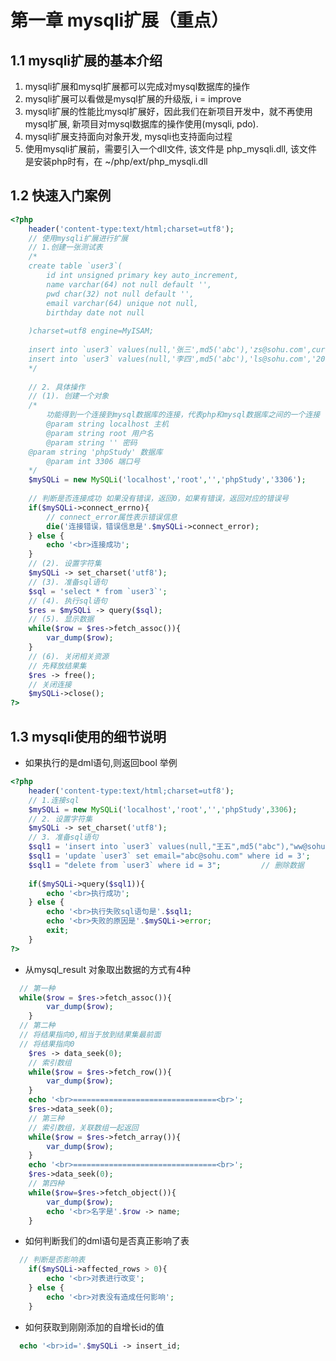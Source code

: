 # 第一章 mysqli扩展（重点）
## 1.1 mysqli扩展的基本介绍
1. mysqli扩展和mysql扩展都可以完成对mysql数据库的操作
2. mysqli扩展可以看做是mysql扩展的升级版, i = improve
3. mysqli扩展的性能比mysql扩展好，因此我们在新项目开发中，就不再使用mysql扩展, 新项目对mysql数据库的操作使用(mysqli, pdo).
4. mysqli扩展支持面向对象开发, mysqli也支持面向过程
5. 使用mysqli扩展前，需要引入一个dll文件, 该文件是 php_mysqli.dll, 该文件是安装php时有，在 ~/php/ext/php_mysqli.dll
## 1.2 快速入门案例
```php
<?php
	header('content-type:text/html;charset=utf8');
	// 使用mysqli扩展进行扩展
	// 1.创建一张测试表
	/*
	create table `user3`(
		id int unsigned primary key auto_increment,
		name varchar(64) not null default '',
		pwd char(32) not null default '',
		email varchar(64) unique not null,
		birthday date not null
	
	)charset=utf8 engine=MyISAM;
	
	insert into `user3` values(null,'张三',md5('abc'),'zs@sohu.com',current_date());
	insert into `user3` values(null,'李四',md5('abc'),'ls@sohu.com','2012-12-12');
	*/
	
	// 2. 具体操作
	// (1). 创建一个对象
	/*
		功能得到一个连接到mysql数据库的连接，代表php和mysql数据库之间的一个连接
		@param string localhost 主机
		@param string root 用户名
		@param string '' 密码
    @param string 'phpStudy' 数据库
		@param int 3306 端口号
	*/
	$mySQLi = new MySQLi('localhost','root','','phpStudy','3306');
	
	// 判断是否连接成功	如果没有错误，返回0，如果有错误，返回对应的错误号
	if($mySQLi->connect_errno){
		// connect_error属性表示错误信息
		die('连接错误，错误信息是'.$mySQLi->connect_error);
	} else {
		echo '<br>连接成功';
	}
	// (2). 设置字符集
	$mySQLi -> set_charset('utf8');
	// (3). 准备sql语句
	$sql = 'select * from `user3`';
	// (4). 执行sql语句
	$res = $mySQLi -> query($sql);
	// (5). 显示数据
	while($row = $res->fetch_assoc()){
		var_dump($row);
	}
	// (6). 关闭相关资源
	// 先释放结果集
	$res -> free();
	// 关闭连接
	$mySQLi->close();
?>
```
## 1.3 mysqli使用的细节说明
+ 如果执行的是dml语句,则返回bool 举例
```php
<?php
	header('content-type:text/html;charset=utf8');
	// 1.连接sql	
	$mySQLi = new MySQLi('localhost','root','','phpStudy',3306);
	// 2. 设置字符集
	$mySQLi -> set_charset('utf8');
	// 3. 准备sql语句
	$sql1 = 'insert into `user3` values(null,"王五",md5("abc"),"ww@sohu.com","2011-11-11")';  // 插入数据
	$sql1 = 'update `user3` set email="abc@sohu.com" where id = 3';			// 更新数据
	$sql1 = "delete from `user3` where id = 3";			// 删除数据
	
	if($mySQLi->query($sql1)){
		echo '<br>执行成功';
	} else {
		echo '<br>执行失败sql语句是'.$sql1;
		echo '<br>失败的原因是'.$mySQLi->error;
		exit;
	}
?>
```
+ 从mysql_result 对象取出数据的方式有4种
```php
  // 第一种
  while($row = $res->fetch_assoc()){
		var_dump($row);
	}
  // 第二种
  // 将结果指向0,相当于放到结果集最前面
  // 将结果指向0
	$res -> data_seek(0);
	// 索引数组
	while($row = $res->fetch_row()){
		var_dump($row);
	}
	echo '<br>================================<br>';
	$res->data_seek(0);
    // 第三种
	// 索引数组，关联数组一起返回
	while($row = $res->fetch_array()){
		var_dump($row);
	}
	echo '<br>================================<br>';
	$res->data_seek(0);
    // 第四种
	while($row=$res->fetch_object()){
		var_dump($row);
		echo '<br>名字是'.$row -> name;
	}
```
+ 如何判断我们的dml语句是否真正影响了表
```php
  // 判断是否影响表
	if($mySQLi->affected_rows > 0){
		echo '<br>对表进行改变';
	} else {
		echo '<br>对表没有造成任何影响';
	}
```
+ 如何获取到刚刚添加的自增长id的值
```php
  echo '<br>id='.$mySQLi -> insert_id;
```
